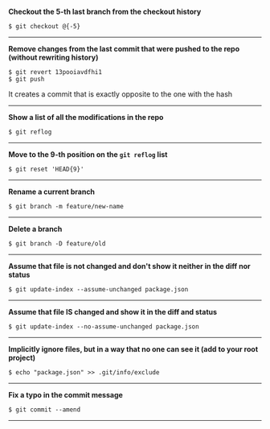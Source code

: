 **Checkout the 5-th last branch from the checkout history**
```
$ git checkout @{-5}
```
---

**Remove changes from the last commit that were pushed to the repo (without rewriting history)**
```
$ git revert 13pooiavdfhi1
$ git push
```
It creates a commit that is exactly opposite to the one with the hash

---

**Show a list of all the modifications in the repo**
```
$ git reflog
```
---

**Move to the 9-th position on the `git reflog` list**
```
$ git reset 'HEAD{9}'
```
---

**Rename a current branch**
```
$ git branch -m feature/new-name
```
---

**Delete a branch**
```
$ git branch -D feature/old
```
---

**Assume that file is not changed and don't show it neither in the diff nor status**
```
$ git update-index --assume-unchanged package.json
```
---

**Assume that file IS changed and show it in the diff and status**
```
$ git update-index --no-assume-unchanged package.json
```
---

**Implicitly ignore files, but in a way that no one can see it (add to your root project)**
```
$ echo "package.json" >> .git/info/exclude
```
---

**Fix a typo in the commit message**
```
$ git commit --amend
```
---

